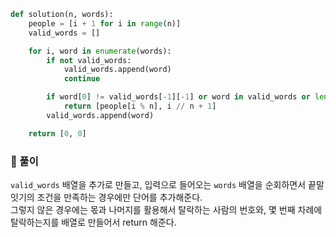 ```py
def solution(n, words):
    people = [i + 1 for i in range(n)]
    valid_words = []

    for i, word in enumerate(words):
        if not valid_words:
            valid_words.append(word)
            continue

        if word[0] != valid_words[-1][-1] or word in valid_words or len(word) == 1:
            return [people[i % n], i // n + 1]
        valid_words.append(word)

    return [0, 0]
```

### 📌 풀이

`valid_words` 배열을 추가로 만들고, 입력으로 들어오는 `words` 배열을 순회하면서 끝말잇기의 조건을 만족하는 경우에만 단어를 추가해준다.  
그렇지 않은 경우에는 몫과 나머지를 활용해서 탈락하는 사람의 번호와, 몇 번째 차례에 탈락하는지를 배열로 만들어서 return 해준다.
